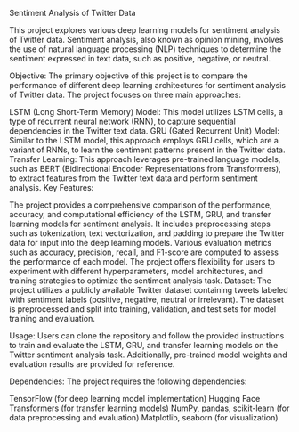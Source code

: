 Sentiment Analysis of Twitter Data

This project explores various deep learning models for sentiment analysis of Twitter data. Sentiment analysis, also known as opinion mining, involves the use of natural language processing (NLP) techniques to determine the sentiment expressed in text data, such as positive, negative, or neutral.

Objective:
The primary objective of this project is to compare the performance of different deep learning architectures for sentiment analysis of Twitter data. The project focuses on three main approaches:

LSTM (Long Short-Term Memory) Model: This model utilizes LSTM cells, a type of recurrent neural network (RNN), to capture sequential dependencies in the Twitter text data.
GRU (Gated Recurrent Unit) Model: Similar to the LSTM model, this approach employs GRU cells, which are a variant of RNNs, to learn the sentiment patterns present in the Twitter data.
Transfer Learning: This approach leverages pre-trained language models, such as BERT (Bidirectional Encoder Representations from Transformers), to extract features from the Twitter text data and perform sentiment analysis.
Key Features:

The project provides a comprehensive comparison of the performance, accuracy, and computational efficiency of the LSTM, GRU, and transfer learning models for sentiment analysis.
It includes preprocessing steps such as tokenization, text vectorization, and padding to prepare the Twitter data for input into the deep learning models.
Various evaluation metrics such as accuracy, precision, recall, and F1-score are computed to assess the performance of each model.
The project offers flexibility for users to experiment with different hyperparameters, model architectures, and training strategies to optimize the sentiment analysis task.
Dataset:
The project utilizes a publicly available Twitter dataset containing tweets labeled with sentiment labels (positive, negative, neutral or irrelevant). The dataset is preprocessed and split into training, validation, and test sets for model training and evaluation.

Usage:
Users can clone the repository and follow the provided instructions to train and evaluate the LSTM, GRU, and transfer learning models on the Twitter sentiment analysis task. Additionally, pre-trained model weights and evaluation results are provided for reference.

Dependencies:
The project requires the following dependencies:

TensorFlow (for deep learning model implementation)
Hugging Face Transformers (for transfer learning models)
NumPy, pandas, scikit-learn (for data preprocessing and evaluation)
Matplotlib, seaborn (for visualization)
